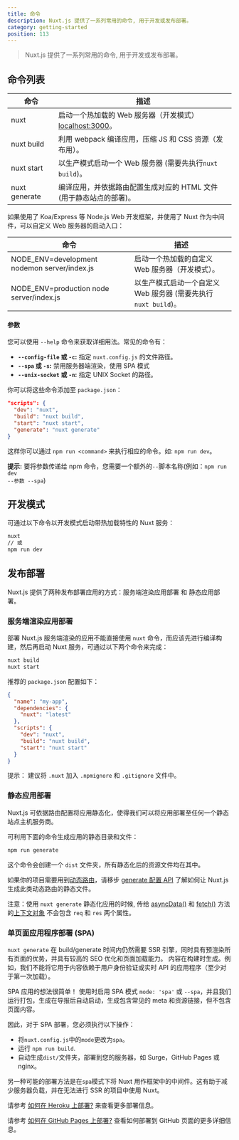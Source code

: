 ```yaml
---
title: 命令
description: Nuxt.js 提供了一系列常用的命令, 用于开发或发布部署。
category: getting-started
position: 113
---
```


> Nuxt.js 提供了一系列常用的命令, 用于开发或发布部署。

## 命令列表

| 命令          | 描述                                                                              |
| ------------- | --------------------------------------------------------------------------------- |
| nuxt          | 启动一个热加载的 Web 服务器（开发模式） [localhost:3000](http://localhost:3000)。 |
| nuxt build    | 利用 webpack 编译应用，压缩 JS 和 CSS 资源（发布用）。                            |
| nuxt start    | 以生产模式启动一个 Web 服务器 (需要先执行`nuxt build`)。                          |
| nuxt generate | 编译应用，并依据路由配置生成对应的 HTML 文件 (用于静态站点的部署)。               |

如果使用了 Koa/Express 等 Node.js Web 开发框架，并使用了 Nuxt 作为中间件，可以自定义 Web 服务器的启动入口：

| 命令                                         | 描述                                                            |
| -------------------------------------------- | --------------------------------------------------------------- |
| NODE_ENV=development nodemon server/index.js | 启动一个热加载的自定义 Web 服务器（开发模式）。                 |
| NODE_ENV=production node server/index.js     | 以生产模式启动一个自定义 Web 服务器 (需要先执行 `nuxt build`)。 |

#### 参数

您可以使用 `--help` 命令来获取详细用法。常见的命令有：

- **`--config-file` 或 `-c`:** 指定 `nuxt.config.js` 的文件路径。
- **`--spa` 或 `-s`:** 禁用服务器端渲染，使用 SPA 模式
- **`--unix-socket` 或 `-n`:** 指定 UNIX Socket 的路径。

你可以将这些命令添加至 `package.json`：

```json
"scripts": {
  "dev": "nuxt",
  "build": "nuxt build",
  "start": "nuxt start",
  "generate": "nuxt generate"
}
```

这样你可以通过 `npm run <command>` 来执行相应的命令。如: `npm run dev`。

<div class="Alert Alert--nuxt-green">

<b>提示:</b> 要将参数传递给 npm 命令，您需要一个额外的<code>--</code>脚本名称(例如：<code>npm run dev --参数 --spa</code>)

</div>

## 开发模式

可通过以下命令以开发模式启动带热加载特性的 Nuxt 服务：

```bash
nuxt
// 或
npm run dev
```

## 发布部署

Nuxt.js 提供了两种发布部署应用的方式：服务端渲染应用部署 和 静态应用部署。

### 服务端渲染应用部署

部署 Nuxt.js 服务端渲染的应用不能直接使用 `nuxt` 命令，而应该先进行编译构建，然后再启动 Nuxt 服务，可通过以下两个命令来完成：

```bash
nuxt build
nuxt start
```

推荐的 `package.json` 配置如下：

```json
{
  "name": "my-app",
  "dependencies": {
    "nuxt": "latest"
  },
  "scripts": {
    "dev": "nuxt",
    "build": "nuxt build",
    "start": "nuxt start"
  }
}
```

提示： 建议将 `.nuxt` 加入 `.npmignore` 和 `.gitignore` 文件中。

### 静态应用部署

Nuxt.js 可依据路由配置将应用静态化，使得我们可以将应用部署至任何一个静态站点主机服务商。

可利用下面的命令生成应用的静态目录和文件：

```bash
npm run generate
```

这个命令会创建一个 `dist` 文件夹，所有静态化后的资源文件均在其中。

如果你的项目需要用到[动态路由](/docs/2.x/features/file-system-routing#动态路由)，请移步 [generate 配置 API](/api/configuration-generate) 了解如何让 Nuxt.js 生成此类动态路由的静态文件。

<div class="Alert">

注意：使用 `nuxt generate` 静态化应用的时候, 传给 [asyncData()](/guide/async-data#asyncdata-方法) 和 [fetch()](/guide/vuex-store#fetch-方法) 方法的[上下文对象](/api#上下文对象) 不会包含 `req` 和 `res` 两个属性。

</div>

### 单页面应用程序部署 (SPA)

`nuxt generate` 在 build/generate 时间内仍然需要 SSR 引擎，同时具有预渲染所有页面的优势，并具有较高的 SEO 优化和页面加载能力。 内容在构建时生成。例如，我们不能将它用于内容依赖于用户身份验证或实时 API 的应用程序（至少对于第一次加载）。

SPA 应用的想法很简单！ 使用时启用 SPA 模式 `mode: 'spa'` 或 `--spa`，并且我们运行打包，生成在导报后自动启动，生成包含常见的 meta 和资源链接，但不包含页面内容。

因此，对于 SPA 部署，您必须执行以下操作：

- 将`nuxt.config.js`中的`mode`更改为`spa`。
- 运行 `npm run build`.
- 自动生成`dist/`文件夹，部署到您的服务器，如 Surge，GitHub Pages 或 nginx。

另一种可能的部署方法是在`spa`模式下将 Nuxt 用作框架中的中间件。这有助于减少服务器负载，并在无法进行 SSR 的项目中使用 Nuxt。

<div class="Alert">

请参考 [如何在 Heroku 上部署?](/faq/heroku-deployment) 来查看更多部署信息。

</div>

<div class="Alert">

请参考 [如何在 GitHub Pages 上部署?](/faq/github-pages) 查看如何部署到 GitHub 页面的更多详细信息。

</div>
